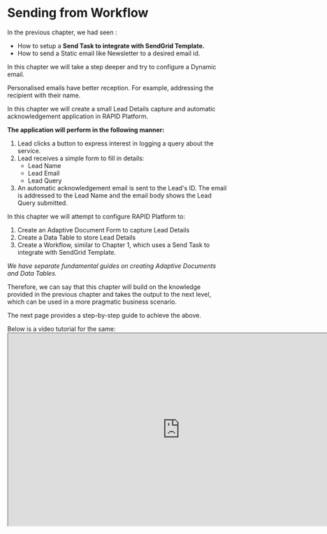 # Sending from Workflow

In the previous chapter, we had seen :

- How to setup a **Send Task to integrate with SendGrid Template.**
- How to send a Static email like Newsletter to a desired email id.

In this chapter we will take a step deeper and try to configure a Dynamic email.

Personalised emails have better reception. For example, addressing the recipient with their name.

In this chapter we will create a small Lead Details capture and automatic acknowledgement application in RAPID Platform.

**The application will perform in the following manner:**

1. Lead clicks a button to express interest in logging a query about the service.
2. Lead receives a simple form to fill in details: 
    - Lead Name
    - Lead Email
    - Lead Query
3. An automatic acknowledgement email is sent to the Lead's ID. The email is addressed to the Lead Name and the email body shows the Lead Query submitted.

In this chapter we will attempt to configure RAPID Platform to:

1. Create an Adaptive Document Form to capture Lead Details
2. Create a Data Table to store Lead Details
3. Create a Workflow, similar to Chapter 1, which uses a Send Task to integrate with SendGrid Template.

*We have separate fundamental guides on creating Adaptive Documents and Data Tables.*

Therefore, we can say that this chapter will build on the knowledge provided in the previous chapter and takes the output to the next level, which can be used in a more pragmatic business scenario.

The next page provides a step-by-step guide to achieve the above.

Below is a video tutorial for the same:<iframe allowfullscreen="allowfullscreen" height="440" src="https://www.youtube.com/embed/wKz3zlJGd08" width="785"></iframe>
